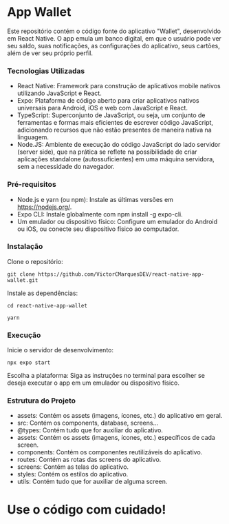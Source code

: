 
# App Wallet

Este repositório contém o código fonte do aplicativo "Wallet", desenvolvido em React Native. O app emula um banco digital, em que o usuário pode ver seu saldo, suas notificações, as configurações do aplicativo, seus cartões, além de ver seu próprio perfil.

### Tecnologias Utilizadas

* React Native: Framework para construção de aplicativos mobile nativos utilizando JavaScript e React.
* Expo: Plataforma de código aberto para criar aplicativos nativos universais para Android, iOS e web com JavaScript e React.
* TypeScript: Superconjunto de JavaScript, ou seja, um conjunto de ferramentas e formas mais eficientes de escrever código JavaScript, adicionando recursos que não estão presentes de maneira nativa na linguagem.
* Node.JS: Ambiente de execução do código JavaScript do lado servidor (server side), que na prática se reflete na possibilidade de criar aplicações standalone (autossuficientes) em uma máquina servidora, sem a necessidade do navegador.

### Pré-requisitos
* Node.js e yarn (ou npm): Instale as últimas versões em https://nodejs.org/.
* Expo CLI: Instale globalmente com npm install -g expo-cli.
* Um emulador ou dispositivo físico: Configure um emulador do Android ou iOS, ou conecte seu dispositivo físico ao computador.

### Instalação
Clone o repositório:
```
git clone https://github.com/VictorCMarquesDEV/react-native-app-wallet.git
```


Instale as dependências:
```
cd react-native-app-wallet
```
```
yarn
```

### Execução
Inicie o servidor de desenvolvimento:
```
npx expo start
```

Escolha a plataforma: Siga as instruções no terminal para escolher se deseja executar o app em um emulador ou dispositivo físico.

### Estrutura do Projeto
* assets: Contém os assets (imagens, ícones, etc.) do aplicativo em geral.
* src: Contém os components, database, screens...
* @types: Contém tudo que for auxiliar do aplicativo.
* assets: Contém os assets (imagens, ícones, etc.) específicos de cada screen.
* components: Contém os componentes reutilizáveis do aplicativo.
* routes: Contém as rotas das screens do aplicativo.
* screens: Contém as telas do aplicativo.
* styles: Contém os estilos do aplicativo.
* utils: Contém tudo que for auxiliar de alguma screen.

# Use o código com cuidado!
